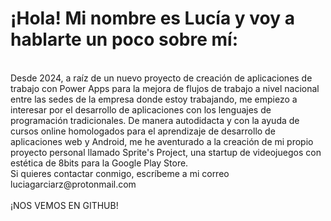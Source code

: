 <h1>¡Hola! Mi nombre es Lucía y voy a hablarte un poco sobre mí:</h1>
<br>
Desde 2024, a raíz de un nuevo proyecto de creación de aplicaciones de trabajo con Power Apps para la mejora de flujos de trabajo a nivel nacional entre las sedes de la empresa donde estoy trabajando, me empiezo a interesar por el desarrollo de aplicaciones con los lenguajes de programación tradicionales. De manera autodidacta y con la ayuda de cursos online homologados para el aprendizaje de desarrollo de aplicaciones web y Android, me he aventurado a la creación de mi propio proyecto personal llamado Sprite's Project, una startup de videojuegos con estética de 8bits para la Google Play Store.
<br>
Si quieres contactar conmigo, escríbeme a mi correo luciagarciarz@protonmail.com
<br>
<br>
¡NOS VEMOS EN GITHUB!